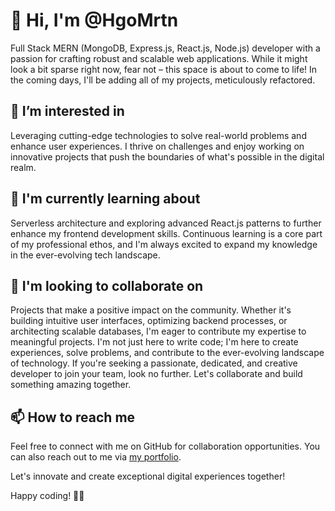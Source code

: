 # 👋 Hi, I'm @HgoMrtn
Full Stack MERN (MongoDB, Express.js, React.js, Node.js) developer with a passion for crafting robust and scalable web applications.
While it might look a bit sparse right now, fear not – this space is about to come to life! In the coming days, I'll be adding all of my projects, meticulously refactored.

## 👀 I’m interested in
Leveraging cutting-edge technologies to solve real-world problems and enhance user experiences. I thrive on challenges and enjoy working on innovative projects that push the boundaries of what's possible in the digital realm.

## 🌱 I'm currently learning about
Serverless architecture and exploring advanced React.js patterns to further enhance my frontend development skills. Continuous learning is a core part of my professional ethos, and I'm always excited to expand my knowledge in the ever-evolving tech landscape.

## 🤝 I'm looking to collaborate on
Projects that make a positive impact on the community. Whether it's building intuitive user interfaces, optimizing backend processes, or architecting scalable databases, I'm eager to contribute my expertise to meaningful projects.
I'm not just here to write code; I'm here to create experiences, solve problems, and contribute to the ever-evolving landscape of technology. If you're seeking a passionate, dedicated, and creative developer to join your team, look no further. Let's collaborate and build something amazing together.

## 📫 How to reach me
Feel free to connect with me on GitHub for collaboration opportunities. You can also reach out to me via [my portfolio](https://hugomartin.netlify.app).

Let's innovate and create exceptional digital experiences together!


Happy coding! 🚀✨


<!---
HgoMrtn/HgoMrtn is a ✨ special ✨ repository because its `README.md` (this file) appears on your GitHub profile.
You can click the Preview link to take a look at your changes.
--->
